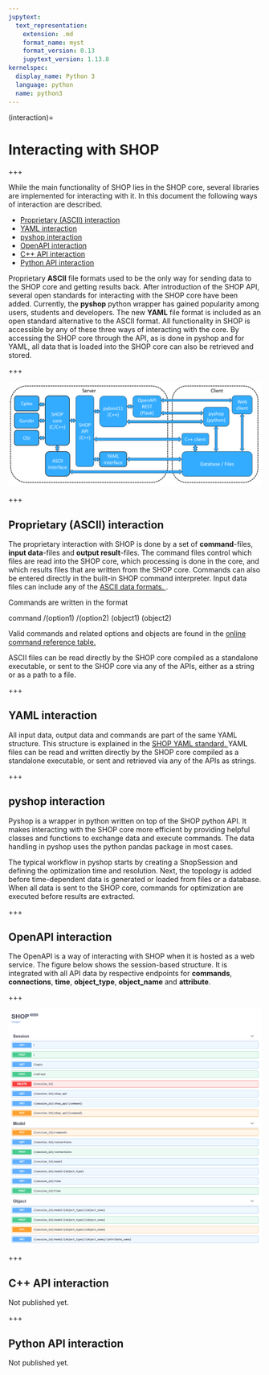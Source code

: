 ```yaml
---
jupytext:
  text_representation:
    extension: .md
    format_name: myst
    format_version: 0.13
    jupytext_version: 1.13.8
kernelspec:
  display_name: Python 3
  language: python
  name: python3
---
```


(interaction)=
# Interacting with SHOP

+++

While the main functionality of SHOP lies in the SHOP core, several libraries are implemented for interacting with it. In this document the following ways of interaction are described.

- [Proprietary (ASCII) interaction](#Proprietary_ascii_interaction)
- [YAML interaction](#Yaml_interaction)
- [pyshop interaction](#Pyshop_interaction)
- [OpenAPI interaction](#Openapi_interaction)
- [C++ API interaction](#Cpp_api_interaction)
- [Python API interaction](#Python_api_interaction)

Proprietary **ASCII** file formats used to be the only way for sending data to the SHOP core and getting results back. After introduction of the SHOP API, several open standards for interacting with the SHOP core have been added. Currently, the **pyshop** python wrapper has gained popularity among users, students and developers. The new **YAML** file format is included as an open standard alternative to the ASCII format. All functionality in SHOP is accessible by any of these three ways of interacting with the core. By accessing the SHOP core through the API, as is done in pyshop and for YAML, all data that is loaded into the SHOP core can also be retrieved and stored.

+++

<img src="./img/shop_api.png">

+++

## Proprietary (ASCII) interaction <a name="Proprietary_ascii_interaction"></a>

The proprietary interaction with SHOP is done by a set of **command**-files, **input data**-files and **output result**-files. The command files control which files are read into the SHOP core, which processing is done in the core, and which results files that are written from the SHOP core. Commands can also be entered directly in the built-in SHOP command interpreter. Input data files can include any of the <a href="https://shop.sintef.energy/documentation/reference/ascii-reference/" target="_parent">ASCII data formats. </a>.

Commands are written in the format

command /(option1) /(option2) (object1) (object2)
    
Valid commands and related options and objects are found in the <a href="https://shop.sintef.energy/documentation/reference/commands/" target="_parent">online command reference table. </a>

ASCII files can be read directly by the SHOP core compiled as a standalone executable, or sent to the SHOP core via any of the APIs, either as a string or as a path to a file.

+++

## YAML interaction <a name="Yaml_interaction"></a>

All input data, output data and commands are part of the same YAML structure. This structure is explained in the <a href="https://shop.sintef.energy/documentation/reference/shop-yaml-standard/" target="_parent">SHOP YAML standard. </a>
YAML files can be read and written directly by the SHOP core compiled as a standalone executable, or sent and retrieved via any of the APIs as strings.

+++

## pyshop interaction <a name="Pyshop_interaction"></a>

Pyshop is a wrapper in python written on top of the SHOP python API. It makes interacting with the SHOP core more efficient by providing helpful classes and functions to exchange data and execute commands. The data handling in pyshop uses the python pandas package in most cases.

The typical workflow in pyshop starts by creating a ShopSession and defining the optimization time and resolution. Next, the topology is added before time-dependent data is generated or loaded from files or a database. When all data is sent to the SHOP core, commands for optimization are executed before results are extracted.

+++

## OpenAPI interaction <a name="Openapi_interaction"></a>

The OpenAPI is a way of interacting with SHOP when it is hosted as a web service. The figure below shows the session-based structure. It is integrated with all API data by respective endpoints for **commands**, **connections**, **time**, **object_type**, **object_name** and **attribute**.

+++

<img src="./img/shop_openapi.png">

+++

## C++ API interaction <a name="Cpp_api_interaction"></a>

Not published yet.

+++

## Python API interaction <a name="Python_api_interaction"></a>

Not published yet.
